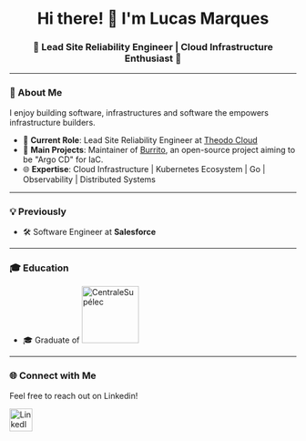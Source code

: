 <h1 align="center">Hi there! 👋 I'm Lucas Marques</h1>

<h3 align="center">🌟 Lead Site Reliability Engineer | Cloud Infrastructure Enthusiast 🌟</h3>

---

### 🚀 About Me
I enjoy building software, infrastructures and software the empowers infrastructure builders. 

- 💼 **Current Role**: Lead Site Reliability Engineer at [Theodo Cloud](https://github.com/padok-team)
- 🔧 **Main Projects**: Maintainer of [Burrito](https://github.com/padok-team/burrito), an open-source project aiming to be "Argo CD" for IaC.
- 🌐 **Expertise**: Cloud Infrastructure | Kubernetes Ecosystem | Go | Observability | Distributed Systems 

---

### 💡 Previously
- 🛠️ Software Engineer at **Salesforce**

---

### 🎓 Education
- 🎓 Graduate of
  <a href="https://www.centralesupelec.fr/en" target="_blank">
    <img src="https://upload.wikimedia.org/wikipedia/commons/thumb/d/de/LogoCS.png/1920px-LogoCS.png" alt="CentraleSupélec" width="100" />
  </a>

---

### 🌐 Connect with Me
Feel free to reach out on Linkedin!

<p align="left">
  <a href="https://linkedin.com/in/lucas--marques" target="_blank">
    <img src="https://img.icons8.com/fluent/344/linkedin.png" alt="LinkedIn" height="40" width="40" />
  </a>
</p>
